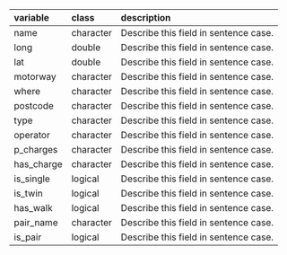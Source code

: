 |variable   |class     |description                           |
|:----------|:---------|:-------------------------------------|
|name       |character |Describe this field in sentence case. |
|long       |double    |Describe this field in sentence case. |
|lat        |double    |Describe this field in sentence case. |
|motorway   |character |Describe this field in sentence case. |
|where      |character |Describe this field in sentence case. |
|postcode   |character |Describe this field in sentence case. |
|type       |character |Describe this field in sentence case. |
|operator   |character |Describe this field in sentence case. |
|p_charges  |character |Describe this field in sentence case. |
|has_charge |character |Describe this field in sentence case. |
|is_single  |logical   |Describe this field in sentence case. |
|is_twin    |logical   |Describe this field in sentence case. |
|has_walk   |logical   |Describe this field in sentence case. |
|pair_name  |character |Describe this field in sentence case. |
|is_pair    |logical   |Describe this field in sentence case. |
